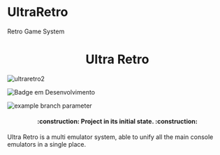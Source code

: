 # UltraRetro
Retro Game System
<h1 align="center"> Ultra Retro </h1>

![ultraretro2](https://user-images.githubusercontent.com/99426154/200126552-38cda494-6a5c-4d28-80df-dac8b403ddd5.png)

![Badge em Desenvolvimento](http://img.shields.io/static/v1?label=STATUS&message=Developing&color=GREEN&style=for-the-badge)

![example branch parameter](https://github.com/github/docs/actions/workflows/main.yml/badge.svg?branch=https://github.com/edernonato/UltraRetro)

<h4 align="center">     :construction:  Project in its initial state.  :construction:</h4>


Ultra Retro is a multi emulator system, able to unify all the main console emulators in a single place.
